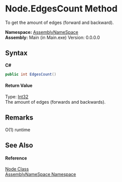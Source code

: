 # Node.EdgesCount Method 
 

To get the amount of edges (forward and backward).

**Namespace:**&nbsp;<a href="6bcc80ef-5cfd-db5f-1eb2-7297d1c16397">AssemblyNameSpace</a><br />**Assembly:**&nbsp;Main (in Main.exe) Version: 0.0.0.0

## Syntax

**C#**<br />
``` C#
public int EdgesCount()
```


#### Return Value
Type: <a href="http://msdn2.microsoft.com/en-us/library/td2s409d" target="_blank">Int32</a><br />The amount of edges (forwards and backwards).

## Remarks
O(1) runtime

## See Also


#### Reference
<a href="327f29f7-ef35-58ae-f8a5-1d2b1b3bcf7b">Node Class</a><br /><a href="6bcc80ef-5cfd-db5f-1eb2-7297d1c16397">AssemblyNameSpace Namespace</a><br />